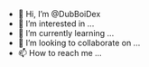 - 👋 Hi, I’m @DubBoiDex
- 👀 I’m interested in ...
- 🌱 I’m currently learning ...
- 💞️ I’m looking to collaborate on ...
- 📫 How to reach me ...

<!---
DubBoiDex/DubBoiDex is a ✨ special ✨ repository because its `README.md` (this file) appears on your GitHub profile.
You can click the Preview link to take a look at your changes.
--->
